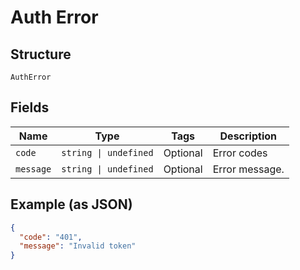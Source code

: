 
# Auth Error

## Structure

`AuthError`

## Fields

| Name | Type | Tags | Description |
|  --- | --- | --- | --- |
| `code` | `string \| undefined` | Optional | Error codes |
| `message` | `string \| undefined` | Optional | Error message. |

## Example (as JSON)

```json
{
  "code": "401",
  "message": "Invalid token"
}
```

